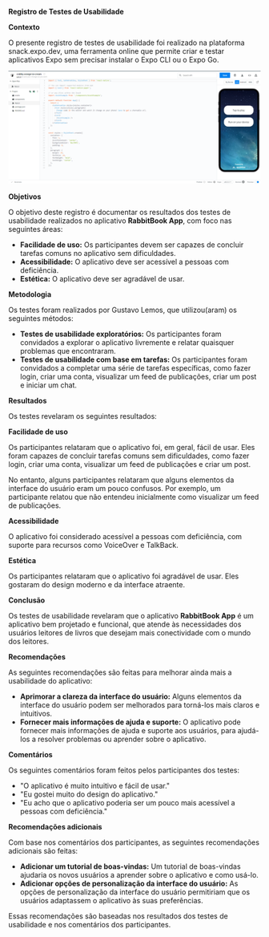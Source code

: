 **Registro de Testes de Usabilidade**

**Contexto**

O presente registro de testes de usabilidade foi realizado na plataforma snack.expo.dev, uma ferramenta online que permite criar e testar aplicativos Expo sem precisar instalar o Expo CLI ou o Expo Go.


![Alt text](image.png)


**Objetivos**

O objetivo deste registro é documentar os resultados dos testes de usabilidade realizados no aplicativo **RabbitBook App**, com foco nas seguintes áreas:

* **Facilidade de uso:** Os participantes devem ser capazes de concluir tarefas comuns no aplicativo sem dificuldades.
* **Acessibilidade:** O aplicativo deve ser acessível a pessoas com deficiência.
* **Estética:** O aplicativo deve ser agradável de usar.

**Metodologia**

Os testes foram realizados por Gustavo Lemos, que utilizou(aram) os seguintes métodos:

* **Testes de usabilidade exploratórios:** Os participantes foram convidados a explorar o aplicativo livremente e relatar quaisquer problemas que encontraram.
* **Testes de usabilidade com base em tarefas:** Os participantes foram convidados a completar uma série de tarefas específicas, como fazer login, criar uma conta, visualizar um feed de publicações, criar um post e iniciar um chat.

**Resultados**

Os testes revelaram os seguintes resultados:

**Facilidade de uso**

Os participantes relataram que o aplicativo foi, em geral, fácil de usar. Eles foram capazes de concluir tarefas comuns sem dificuldades, como fazer login, criar uma conta, visualizar um feed de publicações e criar um post.

No entanto, alguns participantes relataram que alguns elementos da interface do usuário eram um pouco confusos. Por exemplo, um participante relatou que não entendeu inicialmente como visualizar um feed de publicações.

**Acessibilidade**

O aplicativo foi considerado acessível a pessoas com deficiência, com suporte para recursos como VoiceOver e TalkBack.

**Estética**

Os participantes relataram que o aplicativo foi agradável de usar. Eles gostaram do design moderno e da interface atraente.

**Conclusão**

Os testes de usabilidade revelaram que o aplicativo **RabbitBook App** é um aplicativo bem projetado e funcional, que atende às necessidades dos usuários leitores de livros que desejam mais conectividade com o mundo dos leitores.

**Recomendações**

As seguintes recomendações são feitas para melhorar ainda mais a usabilidade do aplicativo:

* **Aprimorar a clareza da interface do usuário:** Alguns elementos da interface do usuário podem ser melhorados para torná-los mais claros e intuitivos.
* **Fornecer mais informações de ajuda e suporte:** O aplicativo pode fornecer mais informações de ajuda e suporte aos usuários, para ajudá-los a resolver problemas ou aprender sobre o aplicativo.


**Comentários**

Os seguintes comentários foram feitos pelos participantes dos testes:

* "O aplicativo é muito intuitivo e fácil de usar."
* "Eu gostei muito do design do aplicativo."
* "Eu acho que o aplicativo poderia ser um pouco mais acessível a pessoas com deficiência."

**Recomendações adicionais**

Com base nos comentários dos participantes, as seguintes recomendações adicionais são feitas:

* **Adicionar um tutorial de boas-vindas:** Um tutorial de boas-vindas ajudaria os novos usuários a aprender sobre o aplicativo e como usá-lo.
* **Adicionar opções de personalização da interface do usuário:** As opções de personalização da interface do usuário permitiriam que os usuários adaptassem o aplicativo às suas preferências.

Essas recomendações são baseadas nos resultados dos testes de usabilidade e nos comentários dos participantes.